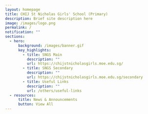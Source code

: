 ```yaml
---
layout: homepage
title: CHIJ St Nicholas Girls' School (Primary)
description: Brief site description here
image: /images/logo.png
permalink: /
notification: ""
sections:
  - hero:
      background: /images/banner.gif
      key_highlights:
        - title: SNGS Main
          description: ""
          url: https://chijstnicholasgirls.moe.edu.sg/
        - title: SNGS Secondary
          description: ""
          url: https://chijstnicholasgirls.moe.edu.sg/secondary
        - title: Useful Links
          description: ""
          url: /others/useful-links
  - resources:
      title: News & Announcements
      button: View All
---
```

